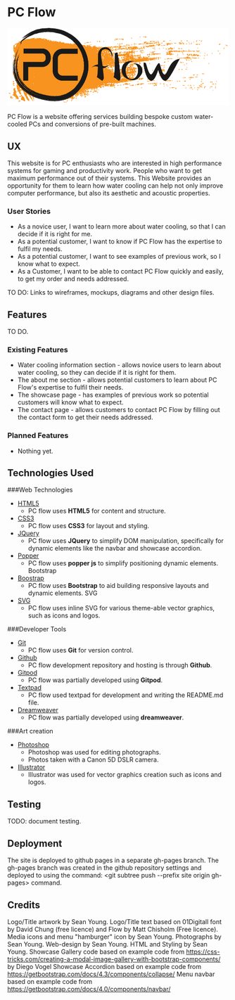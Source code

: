 # PC Flow 

![Image of site title and logo](source/artwork/logo.png?raw=true)

PC Flow is a website offering services building bespoke custom water-cooled PCs and conversions of pre-built machines.
 
## UX

This website is for PC enthusiasts who are interested in high performance systems for gaming and productivity work. People who want to get maximum performance out of their systems. This Website provides an opportunity for them to learn how water cooling can help not only improve computer performance, but also its aesthetic and acoustic properties.

### User Stories
* As a novice user, I want to learn more about water cooling, so that I can decide if it is right for me.
* As a potential customer, I want to know if PC Flow has the expertise to fulfil my needs.
* As a potential customer, I want to see examples of previous work, so I know what to expect.
* As a Customer, I want to be able to contact PC Flow quickly and easily, to get my order and needs addressed.


TO DO: Links to wireframes, mockups, diagrams and other design files.

## Features

TO DO.

### Existing Features

- Water cooling information section - allows novice users to learn about water cooling, so they can decide if it is right for them.
- The about me section - allows potential customers to learn about PC Flow's expertise to fulfil their needs.
- The showcase page - has examples of previous work so potential customers will know what to expect.
- The contact page - allows customers to contact PC Flow by filling out the contact form to get their needs addressed.

### Planned Features

- Nothing yet.

## Technologies Used

###Web Technologies
- [HTML5](https://html.spec.whatwg.org/multipage/)
	- PC flow uses **HTML5** for content and structure.
- [CSS3](https://www.w3.org/Style/CSS/specs.en.html)
	- PC flow uses **CSS3** for layout and styling.
- [JQuery](https://jquery.com/)
	- PC flow uses **JQuery** to simplify DOM manipulation, specifically for dynamic elements like the navbar and showcase accordion.
- [Popper](https://popper.js.org/)
	- PC flow uses **popper js** to simplify positioning dynamic elements.
Bootstrap
- [Boostrap](https://getbootstrap.com/)
	- PC flow uses **Bootstrap** to aid building responsive layouts and dynamic elements.
SVG
- [SVG](https://www.w3.org/Graphics/SVG/)
	- PC flow uses inline SVG for various theme-able vector graphics, such as icons and logos. 

###Developer Tools
- [Git](https://git-scm.com/)
	- PC flow uses **Git** for version control.
- [Github](https://github.com/)
	- PC flow development repository and hosting is through **Github**.
- [Gitpod](https://www.gitpod.io/)
	- PC flow was partially developed using **Gitpod**.
- [Textpad](https://www.textpad.com/)
	- PC flow used textpad for development and writing the README.md file.
- [Dreamweaver](https://www.adobe.com/uk/products/dreamweaver.html)
	- PC flow was partially developed using **dreamweaver**.

###Art creation
- [Photoshop](https://www.adobe.com/uk/products/photoshop.html)
	- Photoshop was used for editing photographs.
	- Photos taken with a Canon 5D DSLR camera.
- [Illustrator](https://www.adobe.com/uk/products/illustrator.html)
	- Illustrator was used for vector graphics creation such as icons and logos.

## Testing

TODO: document testing.

## Deployment

The site is deployed to github pages in a separate gh-pages branch. The gh-pages branch was created in the github repository settings and deployed to using the command: <git subtree push --prefix site origin gh-pages> command.

## Credits

Logo/Title artwork by Sean Young.
Logo/Title text based on 01Digitall font by David Chung (free licence) and Flow by Matt Chisholm (Free licence).
Media icons and menu "hamburger" icon by Sean Young.
Photographs by Sean Young.
Web-design by Sean Young.
HTML and Styling by Sean Young.
Showcase Gallery code based on example code from https://css-tricks.com/creating-a-modal-image-gallery-with-bootstrap-components/ by Diego Vogel
Showcase Accordion based on example code from https://getbootstrap.com/docs/4.3/components/collapse/
Menu navbar based on example code from https://getbootstrap.com/docs/4.0/components/navbar/